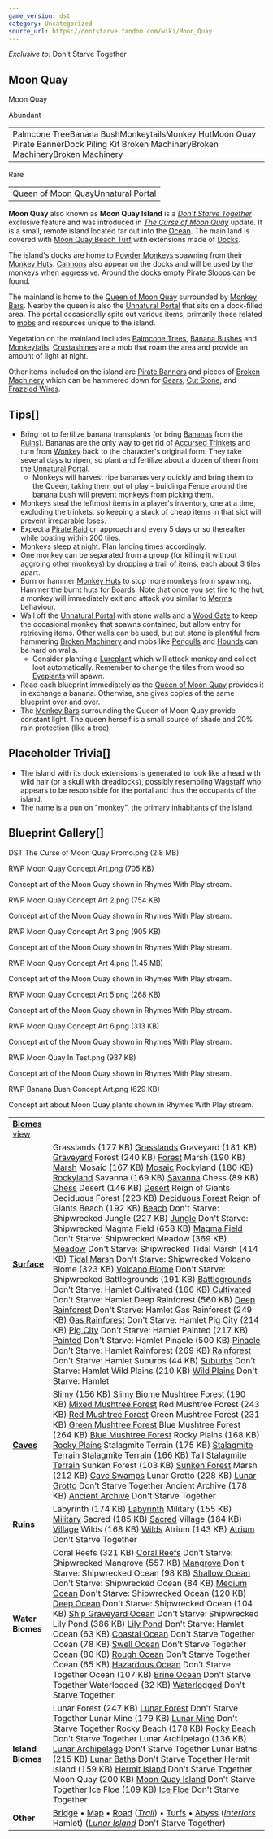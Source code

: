 ```yaml
---
game_version: dst
category: Uncategorized
source_url: https://dontstarve.fandom.com/wiki/Moon_Quay
---
```


*Exclusive to:* Don't Starve Together

## Moon Quay

Moon Quay

Abundant

|  |
| --- |
| Palmcone TreeBanana BushMonkeytailsMonkey HutMoon Quay Pirate BannerDock Piling Kit Broken MachineryBroken MachineryBroken Machinery |

Rare

|  |
| --- |
| Queen of Moon QuayUnnatural Portal |

**Moon Quay** also known as **Moon Quay Island** is a *[Don't Starve Together](/wiki/Don%27t_Starve_Together "Don't Starve Together")* exclusive feature and was introduced in *[The Curse of Moon Quay](/wiki/The_Curse_of_Moon_Quay "The Curse of Moon Quay")* update. It is a small, remote island located far out into the [Ocean](/wiki/Ocean "Ocean"). The main land is covered with [Moon Quay Beach Turf](/wiki/Moon_Quay_Beach_Turf "Moon Quay Beach Turf") with extensions made of [Docks](/wiki/Docks "Docks").

The island's docks are home to [Powder Monkeys](/wiki/Powder_Monkey "Powder Monkey") spawning from their [Monkey Huts](/wiki/Monkey_Hut "Monkey Hut"). [Cannons](/wiki/Cannon "Cannon") also appear on the docks and will be used by the monkeys when aggressive. Around the docks empty [Pirate Sloops](/wiki/Pirate_Sloop "Pirate Sloop") can be found.

The mainland is home to the [Queen of Moon Quay](/wiki/Queen_of_Moon_Quay "Queen of Moon Quay") surrounded by [Monkey Bars](/wiki/Monkey_Bar "Monkey Bar"). Nearby the queen is also the [Unnatural Portal](/wiki/Unnatural_Portal "Unnatural Portal") that sits on a dock-filled area. The portal occasionally spits out various items, primarily those related to [mobs](/wiki/Mobs "Mobs") and resources unique to the island.

Vegetation on the mainland includes [Palmcone Trees](/wiki/Palmcone_Tree "Palmcone Tree"), [Banana Bushes](/wiki/Banana_Bush "Banana Bush") and [Monkeytails](/wiki/Monkeytails "Monkeytails"). [Crustashines](/wiki/Crustashine "Crustashine") are a mob that roam the area and provide an amount of light at night.

Other items included on the island are [Pirate Banners](/wiki/Moon_Quay_Pirate_Banner "Moon Quay Pirate Banner") and pieces of [Broken Machinery](/wiki/Broken_Machinery "Broken Machinery") which can be hammered down for [Gears](/wiki/Gears "Gears"), [Cut Stone](/wiki/Cut_Stone "Cut Stone"), and [Frazzled Wires](/wiki/Trinkets "Trinkets").

## Tips[]

* Bring rot to fertilize banana transplants (or bring [Bananas](/wiki/Banana "Banana") from the [Ruins](/wiki/Ruins "Ruins")). Bananas are the only way to get rid of [Accursed Trinkets](/wiki/Accursed_Trinket "Accursed Trinket") and turn from [Wonkey](/wiki/Wonkey "Wonkey") back to the character's original form. They take several days to ripen, so plant and fertilize about a dozen of them from the [Unnatural Portal](/wiki/Unnatural_Portal "Unnatural Portal").
  + Monkeys will harvest ripe bananas very quickly and bring them to the Queen, taking them out of play - buildinga Fence around the banana bush will prevent monkeys from picking them.
* Monkeys steal the leftmost items in a player's inventory, one at a time, excluding the trinkets, so keeping a stack of cheap items in that slot will prevent irreparable loses.
* Expect a [Pirate Raid](/wiki/Pirate_Raid "Pirate Raid") on approach and every 5 days or so thereafter while boating within 200 tiles.
* Monkeys sleep at night. Plan landing times accordingly.
* One monkey can be separated from a group (for killing it without aggroing other monkeys) by dropping a trail of items, each about 3 tiles apart.
* Burn or hammer [Monkey Huts](/wiki/Monkey_Hut "Monkey Hut") to stop more monkeys from spawning. Hammer the burnt huts for [Boards](/wiki/Boards "Boards"). Note that once you set fire to the hut, a monkey will immediately exit and attack you similar to [Merms](/wiki/Merm "Merm") behaviour.
* Wall off the [Unnatural Portal](/wiki/Unnatural_Portal "Unnatural Portal") with stone walls and a [Wood Gate](/wiki/Wood_Gate "Wood Gate") to keep the occasional monkey that spawns contained, but allow entry for retrieving items. Other walls can be used, but cut stone is plentiful from hammering [Broken Machinery](/wiki/Broken_Machinery "Broken Machinery") and mobs like [Pengulls](/wiki/Pengull "Pengull") and [Hounds](/wiki/Hound "Hound") can be hard on walls.
  + Consider planting a [Lureplant](/wiki/Lureplant "Lureplant") which will attack monkey and collect loot automatically. Remember to change the tiles from wood so [Eyeplants](/wiki/Lureplant "Lureplant") will spawn.
* Read each blueprint immediately as the [Queen of Moon Quay](/wiki/Queen_of_Moon_Quay "Queen of Moon Quay") provides it in exchange a banana. Otherwise, she gives copies of the same blueprint over and over.
* The [Monkey Bars](/wiki/Monkey_Bar "Monkey Bar") surrounding the Queen of Moon Quay provide constant light. The queen herself is a small source of shade and 20% rain protection (like a tree).

## Placeholder Trivia[]

* The island with its dock extensions is generated to look like a head with wild hair (or a skull with dreadlocks), possibly resembling [Wagstaff](/wiki/Wagstaff "Wagstaff") who appears to be responsible for the portal and thus the occupants of the island.
* The name is a pun on "monkey", the primary inhabitants of the island.

## Blueprint Gallery[]

DST The Curse of Moon Quay Promo.png (2.8 MB)

RWP Moon Quay Concept Art.png (705 KB)

Concept art of the Moon Quay shown in Rhymes With Play stream.

RWP Moon Quay Concept Art 2.png (754 KB)

Concept art of the Moon Quay shown in Rhymes With Play stream.

RWP Moon Quay Concept Art 3.png (905 KB)

Concept art of the Moon Quay shown in Rhymes With Play stream.

RWP Moon Quay Concept Art 4.png (1.45 MB)

Concept art of the Moon Quay shown in Rhymes With Play stream.

RWP Moon Quay Concept Art 5.png (268 KB)

Concept art of the Moon Quay shown in Rhymes With Play stream.

RWP Moon Quay Concept Art 6.png (313 KB)

Concept art of the Moon Quay shown in Rhymes With Play stream.

RWP Moon Quay In Test.png (937 KB)

Concept art of the Moon Quay shown in Rhymes With Play stream.

RWP Banana Bush Concept Art.png (629 KB)

Concept art about Moon Quay plants shown in Rhymes With Play stream.

|  |  |
| --- | --- |
| **[Biomes](/wiki/Biome "Biome")** [view](/wiki/Template:Biomes "Template:Biomes") | |
| **[Surface](/wiki/Surface_World "Surface World")** | Grasslands (177 KB)  [Grasslands](/wiki/Grasslands "Grasslands")  Graveyard (181 KB)  [Graveyard](/wiki/Graveyard "Graveyard")  Forest (240 KB)  [Forest](/wiki/Forest "Forest")  Marsh (190 KB)  [Marsh](/wiki/Marsh "Marsh")  Mosaic (167 KB)  [Mosaic](/wiki/Mosaic "Mosaic")  Rockyland (180 KB)  [Rockyland](/wiki/Rockyland "Rockyland")  Savanna (169 KB)  [Savanna](/wiki/Savanna "Savanna")  Chess (89 KB)  [Chess](/wiki/Chess "Chess")  Desert (146 KB)  [Desert](/wiki/Desert "Desert") Reign of Giants  Deciduous Forest (223 KB)  [Deciduous Forest](/wiki/Deciduous_Forest "Deciduous Forest") Reign of Giants  Beach (192 KB)  [Beach](/wiki/Beach "Beach") Don't Starve: Shipwrecked  Jungle (227 KB)  [Jungle](/wiki/Jungle "Jungle") Don't Starve: Shipwrecked  Magma Field (658 KB)  [Magma Field](/wiki/Magma_Field "Magma Field") Don't Starve: Shipwrecked  Meadow (369 KB)  [Meadow](/wiki/Meadow "Meadow") Don't Starve: Shipwrecked  Tidal Marsh (414 KB)  [Tidal Marsh](/wiki/Tidal_Marsh "Tidal Marsh") Don't Starve: Shipwrecked  Volcano Biome (323 KB)  [Volcano Biome](/wiki/Volcano_Biome "Volcano Biome") Don't Starve: Shipwrecked  Battlegrounds (191 KB)  [Battlegrounds](/wiki/Battlegrounds "Battlegrounds") Don't Starve: Hamlet  Cultivated (166 KB)  [Cultivated](/wiki/Cultivated "Cultivated") Don't Starve: Hamlet  Deep Rainforest (560 KB)  [Deep Rainforest](/wiki/Deep_Rainforest "Deep Rainforest") Don't Starve: Hamlet  Gas Rainforest (249 KB)  [Gas Rainforest](/wiki/Gas_Rainforest "Gas Rainforest") Don't Starve: Hamlet  Pig City (214 KB)  [Pig City](/wiki/Pig_City "Pig City") Don't Starve: Hamlet  Painted (217 KB)  [Painted](/wiki/Painted "Painted") Don't Starve: Hamlet  Pinacle (500 KB)  [Pinacle](/wiki/Pinacle "Pinacle") Don't Starve: Hamlet  Rainforest (269 KB)  [Rainforest](/wiki/Rainforest "Rainforest") Don't Starve: Hamlet  Suburbs (44 KB)  [Suburbs](/wiki/Suburbs "Suburbs") Don't Starve: Hamlet  Wild Plains (210 KB)  [Wild Plains](/wiki/Wild_Plains "Wild Plains") Don't Starve: Hamlet |
| **[Caves](/wiki/Caves "Caves")** | Slimy (156 KB)  [Slimy Biome](/wiki/Slimy_Biome "Slimy Biome")  Mushtree Forest (190 KB)  [Mixed Mushtree Forest](/wiki/Mushtree_Forest "Mushtree Forest")  Red Mushtree Forest (243 KB)  [Red Mushtree Forest](/wiki/Mushtree_Forest "Mushtree Forest")  Green Mushtree Forest (231 KB)  [Green Mushtree Forest](/wiki/Mushtree_Forest "Mushtree Forest")  Blue Mushtree Forest (264 KB)  [Blue Mushtree Forest](/wiki/Mushtree_Forest "Mushtree Forest")  Rocky Plains (168 KB)  [Rocky Plains](/wiki/Rocky_Plains "Rocky Plains")  Stalagmite Terrain (175 KB)  [Stalagmite Terrain](/wiki/Stalagmite_Terrain#Normal "Stalagmite Terrain")  Stalagmite Terrain (166 KB)  [Tall Stalagmite Terrain](/wiki/Stalagmite_Terrain#Tall "Stalagmite Terrain")  Sunken Forest (103 KB)  [Sunken Forest](/wiki/Sunken_Forest "Sunken Forest")  Marsh (212 KB)  [Cave Swamps](/wiki/Marsh#Cave_Swamps "Marsh")  Lunar Grotto (228 KB)  [Lunar Grotto](/wiki/Lunar_Grotto "Lunar Grotto") Don't Starve Together  Ancient Archive (178 KB)  [Ancient Archive](/wiki/Ancient_Archive "Ancient Archive") Don't Starve Together |
| **[Ruins](/wiki/Ruins "Ruins")** | Labyrinth (174 KB)  [Labyrinth](/wiki/Labyrinth "Labyrinth")  Military (155 KB)  [Military](/wiki/Military "Military")  Sacred (185 KB)  [Sacred](/wiki/Sacred "Sacred")  Village (184 KB)  [Village](/wiki/Village "Village")  Wilds (168 KB)  [Wilds](/wiki/Wilds "Wilds")  Atrium (143 KB)  [Atrium](/wiki/Atrium "Atrium") Don't Starve Together |
| **Water Biomes** | Coral Reefs (321 KB)  [Coral Reefs](/wiki/Coral_Reefs "Coral Reefs") Don't Starve: Shipwrecked  Mangrove (557 KB)  [Mangrove](/wiki/Mangrove "Mangrove") Don't Starve: Shipwrecked  Ocean (98 KB)  [Shallow Ocean](/wiki/Ocean#Shallow "Ocean") Don't Starve: Shipwrecked  Ocean (84 KB)  [Medium Ocean](/wiki/Ocean#Medium "Ocean") Don't Starve: Shipwrecked  Ocean (120 KB)  [Deep Ocean](/wiki/Ocean#Deep "Ocean") Don't Starve: Shipwrecked  Ocean (104 KB)  [Ship Graveyard Ocean](/wiki/Ocean#Ship_Graveyard "Ocean") Don't Starve: Shipwrecked  Lily Pond (386 KB)  [Lily Pond](/wiki/Lily_Pond "Lily Pond") Don't Starve: Hamlet  Ocean (63 KB)  [Coastal Ocean](/wiki/Ocean#Coastal "Ocean") Don't Starve Together  Ocean (78 KB)  [Swell Ocean](/wiki/Ocean#Swell "Ocean") Don't Starve Together  Ocean (80 KB)  [Rough Ocean](/wiki/Ocean#Rough "Ocean") Don't Starve Together  Ocean (65 KB)  [Hazardous Ocean](/wiki/Ocean#Hazardous "Ocean") Don't Starve Together  Ocean (107 KB)  [Brine Ocean](/wiki/Ocean#Brine "Ocean") Don't Starve Together  Waterlogged (32 KB)  [Waterlogged](/wiki/Waterlogged "Waterlogged") Don't Starve Together |
| **Island Biomes** | Lunar Forest (247 KB)  [Lunar Forest](/wiki/Lunar_Forest "Lunar Forest") Don't Starve Together  Lunar Mine (179 KB)  [Lunar Mine](/wiki/Lunar_Mine "Lunar Mine") Don't Starve Together  Rocky Beach (178 KB)  [Rocky Beach](/wiki/Rocky_Beach "Rocky Beach") Don't Starve Together  Lunar Archipelago (136 KB)  [Lunar Archipelago](/wiki/Lunar_Archipelago "Lunar Archipelago") Don't Starve Together  Lunar Baths (215 KB)  [Lunar Baths](/wiki/Lunar_Baths "Lunar Baths") Don't Starve Together  Hermit Island (159 KB)  [Hermit Island](/wiki/Hermit_Island "Hermit Island") Don't Starve Together  Moon Quay (200 KB)  [Moon Quay Island](/wiki/Moon_Quay_Island "Moon Quay Island") Don't Starve Together  Ice Floe (109 KB)  [Ice Floe](/wiki/Ice_Floe "Ice Floe") Don't Starve Together |
| **Other** | [Bridge](/wiki/Bridge "Bridge") • [Map](/wiki/Map "Map") • [Road](/wiki/Road "Road") (*[Trail](/wiki/Trail "Trail")*) • [Turfs](/wiki/Turfs "Turfs") • [Abyss](/wiki/Abyss "Abyss")  (*[Interiors](/wiki/Category:Interiors "Category:Interiors")* Hamlet) (*[Lunar Island](/wiki/Lunar_Island "Lunar Island")* Don't Starve Together) |